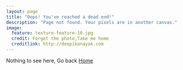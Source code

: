 ```yaml
---
layout: page
title: "Oops! You've reached a dead end!"
description: "Page not found. Your pixels are in another canvas."
image:
  feature: texture-feature-10.jpg
  credit: Forget the photo,Take me home
  creditlink: http://deepikanayak.com
---  
```


Nothing to see here, Go back <a href="http://deepikanayak.com">Home</a>  


<!--- <script type="text/javascript">
  var GOOG_FIXURL_LANG = 'en';
  var GOOG_FIXURL_SITE = '{{ site.url }}'
</script>
<script type="text/javascript"
  src="http://linkhelp.clients.google.com/tbproxy/lh/wm/fixurl.js">
</script> --->